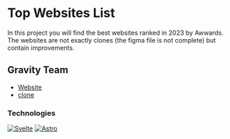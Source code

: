 # Top Websites List

In this project you will find the best websites ranked in 2023 by Awwards.
The websites are not exactly clones (the figma file is not complete) but contain improvements.

## Gravity Team

- [Website](https://gravityteam.co)
- [clone](/src/pages//gravityteam-co/)

### Technologies

[![Svelte](https://img.shields.io/badge/svelte-cc3200?style=for-the-badge&logo=svelte&logoColor=cc3200&labelColor=191919)]()
[![Astro](https://img.shields.io/badge/Astro-ff5d01?style=for-the-badge&logo=astro&logoColor=ff5d0100&labelColor=191919)]()

![]()
